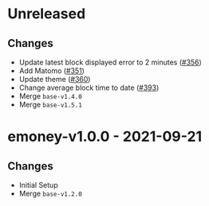 # Unreleased

## Changes
- Update latest block displayed error to 2 minutes ([\#356](https://github.com/forbole/big-dipper-2.0-cosmos/issues/356))
- Add Matomo ([\#351](https://github.com/forbole/big-dipper-2.0-cosmos/issues/351))
- Update theme ([\#360](https://github.com/forbole/big-dipper-2.0-cosmos/issues/360))
- Change average block time to date ([\#393](https://github.com/forbole/big-dipper-2.0-cosmos/issues/393))
- Merge `base-v1.4.0`
- Merge `base-v1.5.1`

# emoney-v1.0.0 - 2021-09-21

## Changes
- Initial Setup
- Merge `base-v1.2.0`
